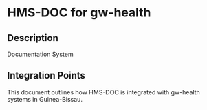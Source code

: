 # HMS-DOC for gw-health

## Description

Documentation System

## Integration Points

This document outlines how HMS-DOC is integrated with gw-health systems in Guinea-Bissau.
